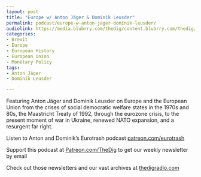 ```yaml
---
layout: post
title: "Europe w/ Anton Jäger & Dominik Leusder"
permalink: podcast/europe-w-anton-jager-dominik-leusder/
audiolink: https://media.blubrry.com/thedig/content.blubrry.com/thedig/The_Dig-EP_375-Europe.mp3
categories:
- Brexit
- Europe
- European History
- European Union
- Monetary Policy
tags:
- Anton Jäger
- Dominik Leusder

---
```


Featuring Anton Jäger and Dominik Leusder on Europe and the European Union from the crises of social democratic welfare states in the 1970s and 80s, the Maastricht Treaty of 1992, through the eurozone crisis, to the present moment of war in Ukraine, renewed NATO expansion, and a resurgent far right.

Listen to Anton and Dominik’s Eurotrash podcast [patreon.com/eurotrash](http://patreon.com/eurotrash)

Support this podcast at [Patreon.com/TheDig](http://Patreon.com/TheDig) to get our weekly newsletter by email  

Check out those newsletters and our vast archives at [thedigradio.com](http://thedigradio.com)

